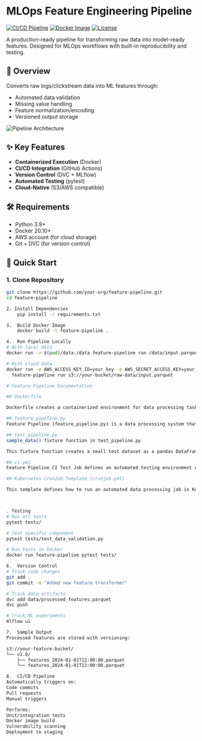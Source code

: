 # MLOps Feature Engineering Pipeline

[![CI/CD Pipeline](https://github.com/your-org/feature-pipeline/actions/workflows/ci.yml/badge.svg)](https://github.com/your-org/feature-pipeline/actions)
[![Docker Image](https://img.shields.io/docker/v/your-org/feature-pipeline/latest)](https://hub.docker.com/r/your-org/feature-pipeline)
[![License](https://img.shields.io/badge/license-MIT-blue.svg)](LICENSE)

A production-ready pipeline for transforming raw data into model-ready features. Designed for MLOps workflows with built-in reproducibility and testing.

## 📌 Overview

Converts raw logs/clickstream data into ML features through:
- Automated data validation
- Missing value handling
- Feature normalization/encoding
- Versioned output storage

![Pipeline Architecture](https://raw.githubusercontent.com/your-org/feature-pipeline/main/docs/architecture.png)

## ✨ Key Features
- **Containerized Execution** (Docker)
- **CI/CD Integration** (GitHub Actions)
- **Version Control** (DVC + MLflow)
- **Automated Testing** (pytest)
- **Cloud-Native** (S3/AWS compatible)

## 🛠 Requirements
- Python 3.9+
- Docker 20.10+
- AWS account (for cloud storage)
- Git + DVC (for version control)

## 🚀 Quick Start

### 1. Clone Repository
```bash
git clone https://github.com/your-org/feature-pipeline.git
cd feature-pipeline

2. Install Dependencies
    pip install -r requirements.txt

3.  Build Docker Image
    docker build -t feature-pipeline .

4.  Run Pipeline Locally
# With local data
docker run -v $(pwd)/data:/data feature-pipeline run /data/input.parquet

# With cloud data
docker run -e AWS_ACCESS_KEY_ID=your_key -e AWS_SECRET_ACCESS_KEY=your_secret \
  feature-pipeline run s3://your-bucket/raw-data/input.parquet

# Feature Pipeline Documentation

## Dockerfile

Dockerfile creates a containerized environment for data processing tasks using Python 3.9. It sets up all necessary dependencies from requirements.txt, configures AWS and MLflow credentials, and provides two execution modes: running the feature pipeline with "--local-run" or executing tests via pytest. The container ensures consistent execution across different systems by packaging all code, dependencies, and configurations in a standardized environment. This setup streamlines both development and testing workflows while maintaining all required tools and settings in one portable container.

## feature_pipeline.py
Feature Pipeline (feature_pipeline.py) is a data processing system that automates the preparation of numerical and categorical data for machine learning. It takes a configuration dictionary and raw data as input, then processes them through two specialized paths: numerical data gets median imputation and scaling, while categorical data receives most frequent value imputation and one-hot encoding. The pipeline leverages scikit-learn components to create a reusable transformation workflow that outputs cleaned, machine-learning-ready data while integrating with cloud services (AWS) and MLflow for tracking. This standardized approach ensures consistent data preparation.

## test_pipeline.py
sample_data() fixture function in test_pipeline.py

This fixture function creates a small test dataset as a pandas DataFrame with three columns: 'num_feat' (numeric values with one missing), 'cat_feat' (categorical values with one missing), and 'target' (binary values 0/1). The data is structured to include both normal cases and edge cases like missing values (np.nan and None), making it perfect for testing data processing functions. The function takes no inputs and returns a consistent DataFrame that can be reused across multiple test cases, helping ensure reliable and repeatable tests.

## ci.yml
Feature Pipeline CI Test Job defines an automated testing environment using a Docker container running on Ubuntu. It authenticates using DockerHub credentials stored as GitHub secrets, then executes pytest commands on the test files. The job provides an isolated, consistent testing environment by using the my-feature-pipeline:latest Docker image, ensuring reliable test execution. If any test fails, the entire job fails, maintaining code quality standards before changes can be merged or deployed.

## Kubernetes CronJob Template (cronjob.yml)

This template defines how to run an automated data processing job in Kubernetes. It uses a container image "my-feature-pipeline:latest" and runs with the "--hourly-run" argument to perform scheduled data processing tasks. The template creates a structured way to execute the feature pipeline job consistently, specifying exactly what container to run and how to handle failures through the OnFailure restart policy. Think of it as a precise recipe that Kubernetes follows to ensure your data processing job runs reliably on schedule.



. Testing
# Run all tests
pytest tests/

# Test specific component
pytest tests/test_data_validation.py

# Run tests in Docker
docker run feature-pipeline pytest tests/

6.  Version Control
# Track code changes
git add .
git commit -m "Added new feature transformer"

# Track data artifacts
dvc add data/processed_features.parquet
dvc push

# Track ML experiments
mlflow ui

7.  Sample Output
Processed features are stored with versioning:

s3://your-feature-bucket/
└── v1.0/
    ├── features_2024-01-01T12:00:00.parquet
    └── features_2024-01-01T13:00:00.parquet

8.  CI/CD Pipeline
Automatically triggers on:
Code commits
Pull requests
Manual triggers

Performs:
Unit/integration tests
Docker image build
Vulnerability scanning
Deployment to staging
